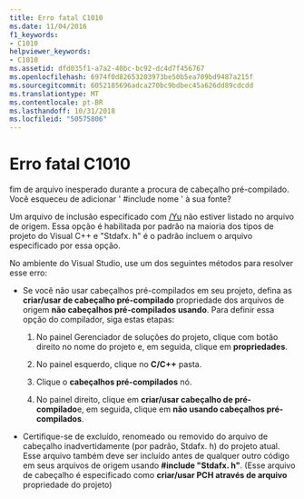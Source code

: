 ```yaml
---
title: Erro fatal C1010
ms.date: 11/04/2016
f1_keywords:
- C1010
helpviewer_keywords:
- C1010
ms.assetid: dfd035f1-a7a2-40bc-bc92-dc4d7f456767
ms.openlocfilehash: 6974f0d82653203973be50b5ea709bd9487a215f
ms.sourcegitcommit: 6052185696adca270bc9bdbec45a626dd89cdcdd
ms.translationtype: MT
ms.contentlocale: pt-BR
ms.lasthandoff: 10/31/2018
ms.locfileid: "50575806"
---
```

# <a name="fatal-error-c1010"></a>Erro fatal C1010

fim de arquivo inesperado durante a procura de cabeçalho pré-compilado. Você esqueceu de adicionar ' #include nome ' à sua fonte?

Um arquivo de inclusão especificado com [/Yu](../../build/reference/yu-use-precompiled-header-file.md) não estiver listado no arquivo de origem.  Essa opção é habilitada por padrão na maioria dos tipos de projeto do Visual C++ e "Stdafx. h" é o padrão incluem o arquivo especificado por essa opção.

No ambiente do Visual Studio, use um dos seguintes métodos para resolver esse erro:

- Se você não usar cabeçalhos pré-compilados em seu projeto, defina as **criar/usar de cabeçalho pré-compilado** propriedade dos arquivos de origem **não cabeçalhos pré-compilados usando**. Para definir essa opção do compilador, siga estas etapas:

   1. No painel Gerenciador de soluções do projeto, clique com botão direito no nome do projeto e, em seguida, clique em **propriedades**.

   1. No painel esquerdo, clique no **C/C++** pasta.

   1. Clique o **cabeçalhos pré-compilados** nó.

   1. No painel direito, clique em **criar/usar cabeçalho de pré-compilado**e, em seguida, clique em **não usando cabeçalhos pré-compilados**.

- Certifique-se de excluído, renomeado ou removido do arquivo de cabeçalho inadvertidamente (por padrão, Stdafx. h) do projeto atual. Esse arquivo também deve ser incluído antes de qualquer outro código em seus arquivos de origem usando **#include "Stdafx. h"**. (Esse arquivo de cabeçalho é especificado como **criar/usar PCH através de arquivo** propriedade do projeto)